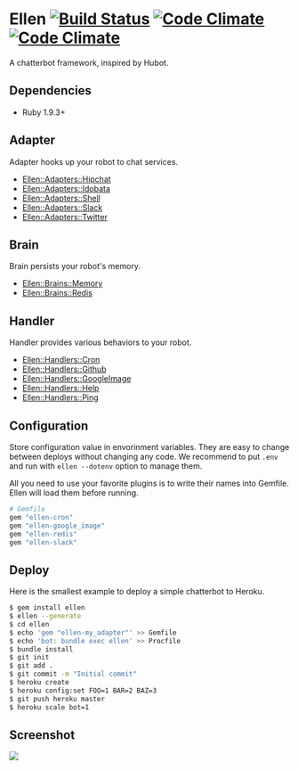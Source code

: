 # Ellen [![Build Status](https://travis-ci.org/r7kamura/ellen.png)](https://travis-ci.org/r7kamura/ellen) [![Code Climate](https://codeclimate.com/github/r7kamura/ellen.png)](https://codeclimate.com/github/r7kamura/ellen) [![Code Climate](https://codeclimate.com/github/r7kamura/ellen/coverage.png)](https://codeclimate.com/github/r7kamura/ellen)

A chatterbot framework, inspired by Hubot.

## Dependencies
* Ruby 1.9.3+

## Adapter
Adapter hooks up your robot to chat services.

* [Ellen::Adapters::Hipchat](https://github.com/r7kamura/ellen-hipchat)
* [Ellen::Adapters::Idobata](https://github.com/hanachin/ellen-idobata)
* [Ellen::Adapters::Shell](https://github.com/r7kamura/ellen/blob/master/lib/ellen/adapters/shell.rb)
* [Ellen::Adapters::Slack](https://github.com/r7kamura/ellen-slack)
* [Ellen::Adapters::Twitter](https://github.com/r7kamura/ellen-twitter)

## Brain
Brain persists your robot's memory.

* [Ellen::Brains::Memory](https://github.com/r7kamura/ellen/blob/master/lib/ellen/brains/memory.rb)
* [Ellen::Brains::Redis](https://github.com/r7kamura/ellen-redis)

## Handler
Handler provides various behaviors to your robot.

* [Ellen::Handlers::Cron](https://github.com/r7kamura/ellen-cron)
* [Ellen::Handlers::Github](https://github.com/r7kamura/ellen-github)
* [Ellen::Handlers::GoogleImage](https://github.com/r7kamura/ellen-google_image)
* [Ellen::Handlers::Help](https://github.com/r7kamura/ellen/blob/master/lib/ellen/handlers/help.rb)
* [Ellen::Handlers::Ping](https://github.com/r7kamura/ellen/blob/master/lib/ellen/handlers/ping.rb)

## Configuration
Store configuration value in envorinment variables.
They are easy to change between deploys without changing any code.
We recommend to put `.env` and run with `ellen --dotenv` option to manage them.

All you need to use your favorite plugins is to write their names into Gemfile.
Ellen will load them before running.

```ruby
# Gemfile
gem "ellen-cron"
gem "ellen-google_image"
gem "ellen-redis"
gem "ellen-slack"
```

## Deploy
Here is the smallest example to deploy a simple chatterbot to Heroku.

```sh
$ gem install ellen
$ ellen --generate
$ cd ellen
$ echo 'gem "ellen-my_adapter"' >> Gemfile
$ echo 'bot: bundle exec ellen' >> Procfile
$ bundle install
$ git init
$ git add .
$ git commit -m "Initial commit"
$ heroku create
$ heroku config:set FOO=1 BAR=2 BAZ=3
$ git push heroku master
$ heroku scale bot=1
```

## Screenshot
![](https://raw.githubusercontent.com/r7kamura/ellen/master/images/screenshot.png)
